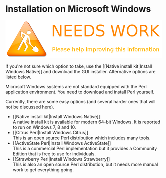 # Installation on Microsoft Windows

![](images/maintenance.png)

If you're not sure which option to take, use the [[Native install kit|Install Windows Native]] and download the GUI installer. Alternative options are listed below.

Microsoft Windows systems are not standard equipped with the Perl application environment. You need to download and install Perl yourself.

Currently, there are some easy options (and several harder ones that will not be discussed here).

* [[Native install kit|Install Windows Native]]  
A native install kit is available for modern 64-bit Windows. It is reported to run on Windows 7, 8 and 10.
* [[Citrus Perl|Install Windows Citrus]]  
This is an open source Perl distribution which includes many tools.
* [[ActiveState Perl|Install Windows ActiveState]]  
This is a commercial Perl implementation but it provides a Community Edition that is free to use for individuals.
* [[Strawberry Perl|Install Windows Strawberry]]  
This is also an open source Perl distribution, but it needs more manual work to get everything going.

